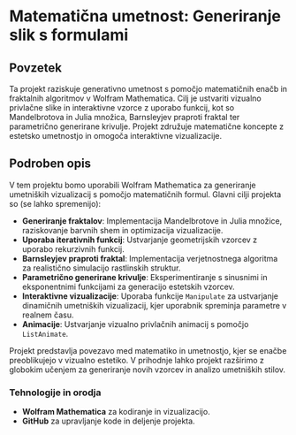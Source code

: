 # Matematična umetnost: Generiranje slik s formulami

## Povzetek
Ta projekt raziskuje generativno umetnost s pomočjo matematičnih enačb in fraktalnih algoritmov v Wolfram Mathematica. Cilj je ustvariti vizualno privlačne slike in interaktivne vzorce z uporabo funkcij, kot so Mandelbrotova in Julia množica, Barnsleyjev praproti fraktal ter parametrično generirane krivulje. Projekt združuje matematične koncepte z estetsko umetnostjo in omogoča interaktivne vizualizacije.

## Podroben opis
V tem projektu bomo uporabili Wolfram Mathematica za generiranje umetniških vizualizacij s pomočjo matematičnih formul.
Glavni cilji projekta so (se lahko spremenijo):

- **Generiranje fraktalov**: Implementacija Mandelbrotove in Julia množice, raziskovanje barvnih shem in optimizacija vizualizacije.
- **Uporaba iterativnih funkcij**: Ustvarjanje geometrijskih vzorcev z uporabo rekurzivnih funkcij.
- **Barnsleyjev praproti fraktal**: Implementacija verjetnostnega algoritma za realistično simulacijo rastlinskih struktur.
- **Parametrično generirane krivulje**: Eksperimentiranje s sinusnimi in eksponentnimi funkcijami za generacijo estetskih vzorcev.
- **Interaktivne vizualizacije**: Uporaba funkcije `Manipulate` za ustvarjanje dinamičnih umetniških vizualizacij, kjer uporabnik spreminja parametre v realnem času.
- **Animacije**: Ustvarjanje vizualno privlačnih animacij s pomočjo `ListAnimate`.

Projekt predstavlja povezavo med matematiko in umetnostjo, kjer se enačbe preoblikujejo v vizualno estetiko. V prihodnje lahko projekt razširimo z globokim učenjem za generiranje novih vzorcev in analizo umetniških stilov.

### Tehnologije in orodja
- **Wolfram Mathematica** za kodiranje in vizualizacijo.
- **GitHub** za upravljanje kode in deljenje projekta.
